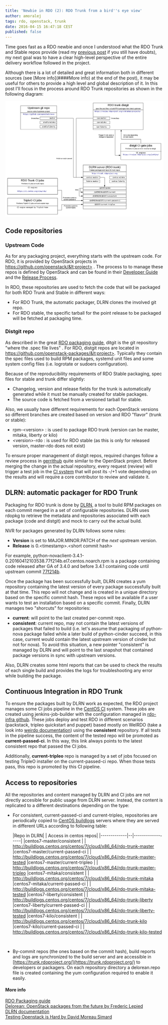 ```yaml
---
title: 'Newbie in RDO (2): RDO Trunk from a bird''s eye view'
author: amoralej
tags: rdo, openstack, trunk
date: 2016-04-15 16:47:18 CEST
published: false
---
```


Time goes fast as a RDO newbie and once I understood what the RDO Trunk and Stable repos provide (read my [previous post](https://www.rdoproject.org/blog/2016/04/new-in-rdo-repos-one-size-doesn-t-fit-all/) if you still have doubts), my next goal was to have a clear high-level perspective of the entire delivery workflow followed in the project.

Although there is a lot of detailed and great information both in different sources (see [More info](####More info) at the end of the post), it may be useful for others to provide a high level and global description of it. In this post I'll focus in the process around RDO Trunk repositories as shown in the following diagram:

![RDO high level](../images/blog/rdo-trunk-high-level.png)

## Code repositories

### Upstream Code

As for any packaging project, everything starts with the upstream code. For RDO, it is provided by OpenStack projects in https://github.com/openstack/&lt;project> . The process to to manage these repos is defined by OpenStack and can be found in their [Developer Guide](http://docs.openstack.org/infra/manual/developers.html) and the [Release Process](http://docs.openstack.org/project-team-guide/release-management.html).

In RDO, these repositories are used to fetch the code that will be packaged for both RDO Trunk and Stable in different ways:

- For RDO Trunk, the automatic packager, DLRN clones the involved git repo.
- For RDO stable, the specific tarball for the point release to be packaged will be fetched at packaging time.

### Distgit repo

As described in the great [RDO packaging guide](https://www.rdoproject.org/packaging/rdo-packaging.html), ditgit is the git repository "where the .spec file lives" . For RDO, distgit repos are located in https://github.com/openstack-packages/&lt;project>. Typically they contain the spec files used to build RPM packages, systemd unit files and some system config files (i.e. logrotate or sudoers configuration).

Because of the reproducibility requirements of RDO Stable packaging, spec files for stable and trunk differ slightly:

- Changelog, version and release fields for the trunk is automatically generated while it must be manually created for stable packages.
- The source code is fetched from a versioned tarball for stable.

Also, we usually have different requirements for each OpenStack versions so different branches are created based on version and RDO "flavor" (trunk or stable):

- rpm-&lt;version> : is used to package RDO trunk (version can be master, mitaka, liberty or kilo)
- &lt;version>-rdo : is used for RDO stable (as this is only for released version, master-rdo does not exist)

To ensure proper management of distgit repos, required changes follow a review process in [gerrithub](https://review.gerrithub.io/) quite similar to the OpenStack project. Before merging the change in the actual repository, every request (review) will trigger a test job in the [CI system](https://prod-rdojenkins.rhcloud.com/) that will post its -/+1 vote depending on the results and will require a core contributor to review and validate it.

## DLRN: automatic packager for RDO Trunk

Packaging for RDO trunk is done by [DLRN](https://github.com/openstack-packages/DLRN), a tool to build RPM packages on each commit merged in a set of configurable repositories. DLRN uses rdopkg to retrieve the metadata and repositories associated with each package (code and distgit) and mock to carry out the actual build.

NVR for packages generated by DLRN follows some rules:

- **Version** is set to MAJOR.MINOR.PATCH of the *next* upstream version.
- **Release** is 0.&lt;timestamp>.&lt;short commit hash>

For example, python-novaclient-3.4.1-0.20160412103538.77f214b.el7.centos.noarch.rpm is a package containing code released after GA of 3.4.0 and before 3.4.1 containing code until upstream commit [77f214b](https://github.com/openstack/python-novaclient/commit/77f214bdbd7d9e8ba935ace1dce0290061ddd737).

Once the package has been successfully built, DLRN creates a yum repository containing the latest version of every package successfully built at that time. This repo will not change and is created in a unique directory based on the specific commit hash. These repos will be available if a user wants to test an installation based on a specific commit. Finally, DLRN manages two "shorcuts" for repositories:

- **current**: will point to the last created per-commit repo.
- **consistent**: current repo, may not contain the latest versions of packages that failed to build (i.e. let's assume that packaging of python-nova package failed while a later build of python-cinder succeed, in this case, current would contain the latest upstream version of cinder but not for nova). To avoid this situation, a new pointer "consistent" is managed by DLRN and will point to the last snapshot that contained package versions in sync with upstream versions.

Also, DLRN creates some html reports that can be used to check the results of each single build and provides the logs for troubleshooting any error while building the package.

## Continuous Integration in RDO Trunk

To ensure the packages built by DLRN work as expected, the RDO project manages some CI jobs pipeline in the [CentOS CI](https://ci.centos.org/view/rdo/) system. These jobs are created using jenkins-job-builder with the configuration managed in [rdo-infra github](https://github.com/rdo-infra/ci-config). These jobs deploy and test RDO in different scenarios (packstack, tripleo quickstart and puppet) based mostly on WeIRDO (take a look into [weirdo documentation](http://weirdo.readthedocs.org/en/latest/how.html)) using the **consistent** repository. If all tests in the pipeline success, the content of the tested repo will be promoted as **current-passed-ci**. In this way, this link always points to the latest consistent repo that passed the CI jobs.

Additionally, **current-tripleo** repo is managed by a set of jobs focused on testing TripleO installer on the current-passed-ci repo. When those tests pass, this repo is promoted by this CI pipeline.

## Access to repositories

All the repositories and content managed by DLRN and CI jobs are not directly accesible for public usage from DLRN server. Instead, the content is replicated to a different destinations depending on the type:

- For consistent, current-passed-ci and current-tripleo, repositories are periodically copied to [CentOS buildlogs](http://buildlogs.centos.org/) servers where they are served in different URLs according to following table:

  
    |Repo in DLRN|    | Access in centos repos|
|-------------|--|------------------|
|centos7-master/consistent | |  http://buildlogs.centos.org/centos/7/cloud/x86_64/rdo-trunk-master
|centos7-master/current-passed-ci | |  http://buildlogs.centos.org/centos/7/cloud/x86_64/rdo-trunk-master-tested
|centos7-master/current-tripleo | |  http://buildlogs.centos.org/centos/7/cloud/x86_64/rdo-trunk-master-tripleo
|centos7-mitaka/consistent | |  http://buildlogs.centos.org/centos/7/cloud/x86_64/rdo-trunk-mitaka
|centos7-mitaka/current-passed-ci | |  http://buildlogs.centos.org/centos/7/cloud/x86_64/rdo-trunk-mitaka-tested
|centos7-liberty/consistent | |  http://buildlogs.centos.org/centos/7/cloud/x86_64/rdo-trunk-liberty
|centos7-liberty/current-passed-ci | |  http://buildlogs.centos.org/centos/7/cloud/x86_64/rdo-trunk-liberty-tested
|centos7-kilo/consistent | |  http://buildlogs.centos.org/centos/7/cloud/x86_64/rdo-trunk-kilo
|centos7-kilo/current-passed-ci | |  http://buildlogs.centos.org/centos/7/cloud/x86_64/rdo-trunk-kilo-tested

<br>

- By-commit repos (the ones based on the commit hash), build reports and logs are synchronized to the build server and are accessible in [https://trunk.rdoproject.org/](https://trunk.rdoproject.org/) to developers or packagers. On each repository directory a delorean.repo file is created containing the yum configuration required to enable it easily.

#### More info

[RDO Packaging guide](https://www.rdoproject.org/documentation/rdo-packaging/)  
[Delorean: OpenStack packages from the future by Frederic Lepied](http://blogs.rdoproject.org/7834/delorean-openstack-packages-from-the-future)  
[DLRN documentation]( https://github.com/openstack-packages/DLRN/tree/master/doc/source )  
[Testing Openstack is Hard by David Moreau Simard](http://redhat.slides.com/dmoreaus/testing-openstack-is-hard#/)  


